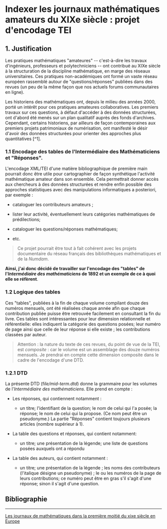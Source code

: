 # Indexer les journaux mathématiques amateurs du XIXe siècle : projet d'encodage TEI

## 1. Justification

Les pratiques mathématiques "amateures" -- c'est-à-dire les travaux d'ingénieurs, professeurs et polytechniciens -- ont contribué au XIXe siècle à la structuration de la discipline mathématique, en marge des réseaux universitaires. Ces pratiques non-académiques ont formé un vaste réseau européen rassemblé autour de "questions/réponses" publiées dans des revues (un peu de la même façon que nos actuels forums communautaires en ligne).

Les historiens des mathématiques ont, depuis le milieu des années 2000, porté un intérêt pour ces pratiques amateures collaboratives. Les premiers travaux sur ces questions, à défaut d'accéder à des données structurées, ont d'abord été menés sur un plan qualitatif auprès des fonds d'archives. Cependant, certains historiens, par ailleurs de façon contemporaines aux premiers projets patrimoniaux de numérisation, ont manifesté le désir d'avoir des données structurées pour orienter des approches plus quantitatives [^1].

### 1.1 Encodage des tables de l'Intermédiaire des Mathématiciens et "Réponses".

L'encodage XML/TEI d'une matière bibliographique de première main pourrait donc être utile pour cartographier de façon synthétique l'activité mathématique amateur dans son ensemble. Cela permettrait donner accès aux chercheurs à des données structurées et rendre enfin possible des approches statistiques avec des manipulations informatiques a posteriori, par exemple :

- cataloguer les contributeurs amateurs ;

- lister leur activité, éventuellement leurs catégories mathématiques de prédilections;

- cataloguer les questions/réponses mathématiques;

- etc.

> Ce projet pourrait être tout à fait cohérent avec les projets documentaire du réseau français des bibliothèques mathématiques et de la *Numdam*.

**Ainsi, j'ai donc décidé de travailler sur l'encodage des "tables" de l'*Intermédiaire des mathématiciens* de 1892 et un exemple de ce à quoi elle se réfèrent**. 

### 1.2 Logique des tables

Ces "tables", publiées à la fin de chaque volume compilant douze des numéros mensuels, ont été réalisées chaque année afin que chaque contribution publiée puisse être retrouvée facilement en consultant la fin du livre. Ces tables sont intéressantes pour leur dimension relationnelle et référentielle: elles indiquent la catégorie des questions posées; leur numéro de page ainsi que celle de leur réponse si elle existe ; les contributions classées par auteur.

> Attention : la nature du texte de ces revues, du point de vue de la TEI, est *composite* : car le volume est un assemblage des douze numéros mensuels. Je prendrai en compte cette dimension composite dans le cadre de l'encodage d'une DTD.

### 1.2.1 DTD

La présente DTD (f*ile/mid-term.dtd*) donne la grammaire pour les volumes de l'*Intermédiaire des mathématiciens*. Elle prend en compte :

- Les réponses, qui contiennent notamment :
  
  - un titre; l'identifiant de la question; le nom de celui qui l'a posée; la réponse; le nom de celui qui la propose. (Ce nom peut être un pseudonyme.) La partie "Réponses" contient toujours plusieurs articles (nombre supérieur à 1).

- La table des questions et réponses, qui contient notamment:
  
  - un titre; une présentation de la légende; une liste de questions posées auxquels ont a répondu

- La table des auteurs, qui contient notamment :
  
  - un titre; une présentation de la légende ; les noms des contributeurs (l'italique désigne un pseudonyme) ; le ou les numéros de la page de leurs contributions; ce numéro peut être en gras s'il s'agit d'une réponse; sinon il s'agit d'une question.

## Bibliographie

---

[Les journaux de mathématiques dans la première moitié du xixe siècle en Europe](https://journals.openedition.org/philosophiascientiae/297#bodyftn32)
